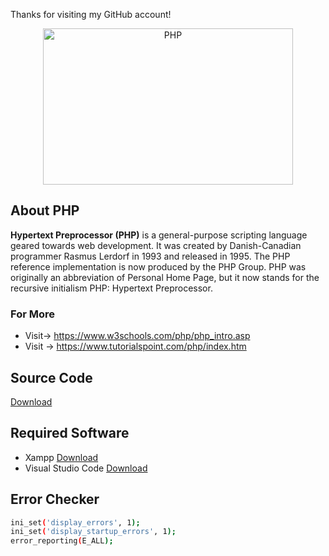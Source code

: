 Thanks for visiting my GitHub account!

<p align="center"><img src="https://pngimg.com/uploads/php/php_PNG10.png" width="400" height="250" alt="PHP"></p>

## About PHP

**Hypertext Preprocessor (PHP)** is a general-purpose scripting language geared towards web development. It was created by Danish-Canadian programmer Rasmus Lerdorf in 1993 and released in 1995. The PHP reference implementation is now produced by the PHP Group. PHP was originally an abbreviation of Personal Home Page, but it now stands for the recursive initialism PHP: Hypertext Preprocessor.

### For More 
- Visit-> https://www.w3schools.com/php/php_intro.asp
- Visit -> https://www.tutorialspoint.com/php/index.htm


## Source Code
[Download](https://mega.nz/folder/BHUTnbCQ#2nmtd4okp1kJC0YtZ2X4iA)

## Required Software
- Xampp [Download](https://www.apachefriends.org/download.html)
- Visual Studio Code  [Download](https://code.visualstudio.com/download)

## Error Checker
```bash
ini_set('display_errors', 1);
ini_set('display_startup_errors', 1);
error_reporting(E_ALL);
```

